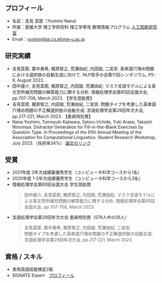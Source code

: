 ## プロフィール
- 名前：吉見 菜那（Yoshimi Nana）
- 所属：愛媛大学 理工学研究科 理工学専攻 数理情報プログラム [人工知能研究室](https://sites.google.com/view/ehime-nlp/)
- Email：yoshimi@ai.cs.ehime-u.ac.jp

## 研究実績
- 吉見菜那, 廣中勇希, 梶原智之, 荒瀬由紀, 内田諭, 二宮崇. 英単語穴埋め問題における選択肢の自動生成に向けて. NLP若手の会第17回シンポジウム, P5-9, August 2022.
- 田中康介, 吉見菜那, 梶原智之, 内田諭, 荒瀬由紀. マスク言語モデルによる英文空所補充問題の解答能力に関する分析. 情報処理学会第85回全国大会, pp.707-708, March 2023. 【学生奨励賞】
- 吉見菜那, 梶原智之, 内田諭, 荒瀬由紀, 二宮崇. 問題タイプを考慮した英単語穴埋め問題の不正解選択肢の自動生成. 言語処理学会第29回年次大会, pp.217-221, March 2023. 【委員特別賞】
- Nana Yoshimi, Tomoyuki Kajiwara, Satoru Uchida, Yuki Arase, Takashi Ninomiya. Distractor Generation for Fill-in-the-Blank Exercises by Question Type. In Proceedings of the 61th Annual Meeting of the Association for Computational Linguistics: Student Research Workshop, July 2023.（採択率34%）  [論文のリンク](https://aclanthology.org/2023.acl-srw.38)

## 受賞
- 2021年度 3年次成績最優秀学生（コンピュータ科学コースから1名）
- 2020年度 1-2年次成績優秀学生（コンピュータ科学コースから3名）
- 情報処理学会第85回全国大会 学生奨励賞
   > 田中康介, 吉見菜那, 梶原智之, 内田諭, 荒瀬由紀. 
   > マスク言語モデルによる英文空所補充問題の解答能力に関する分析. 
   > 情報処理学会第85回全国大会, pp.707-708, March 2023.
- 言語処理学会第29回年次大会 委員特別賞（579人中の26人）
   > 吉見菜那, 廣中勇希, 梶原智之, 内田諭, 荒瀬由紀, 二宮崇.  
   > 問題タイプを考慮した英単語穴埋め問題の不正解選択肢の自動生成.  
   > 言語処理学会第29回年次大会, pp.217-221, March 2023.
## 資格 / スキル
- 実用英語技能検定2級
- SIGNATE Expert　[プロフィール](https://signate.jp/users/80938)


<!--
**YoshimiNana/YoshimiNana** is a ✨ _special_ ✨ repository because its `README.md` (this file) appears on your GitHub profile.

Here are some ideas to get you started:

- 🔭 I’m currently working on ...
- 🌱 I’m currently learning ...
- 👯 I’m looking to collaborate on ...
- 🤔 I’m looking for help with ...
- 💬 Ask me about ...
- 📫 How to reach me: ...
- 😄 Pronouns: ...
- ⚡ Fun fact: ...
-->
